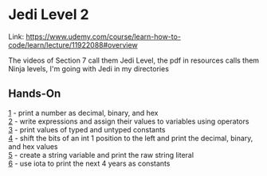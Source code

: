 # Jedi Level 2

Link: https://www.udemy.com/course/learn-how-to-code/learn/lecture/11922088#overview

The videos of Section 7 call them Jedi Level, the pdf in resources calls them Ninja levels, I'm going with Jedi in my directories

## Hands-On
[1](https://github.com/ryanclove/LearningGoProgramming/blob/master/Exercises/Jedi%20Level%202/Hands-On%201/main.go) - print a number as decimal, binary, and hex  
[2](https://github.com/ryanclove/LearningGoProgramming/blob/master/Exercises/Jedi%20Level%202/Hands-On%202/main.go) - write expressions and assign their values to variables using operators  
[3](https://github.com/ryanclove/LearningGoProgramming/blob/master/Exercises/Jedi%20Level%202/Hands-On%203/main.go) - print values of typed and untyped constants  
[4](https://github.com/ryanclove/LearningGoProgramming/blob/master/Exercises/Jedi%20Level%202/Hands-On%204/main.go) - shift the bits of an int 1 position to the left and print the decimal, binary, and hex values  
[5](https://github.com/ryanclove/LearningGoProgramming/blob/master/Exercises/Jedi%20Level%202/Hands-On%205/main.go) - create a string variable and print the raw string literal  
[6](https://github.com/ryanclove/LearningGoProgramming/blob/master/Exercises/Jedi%20Level%202/Hands-On%206/main.go) - use iota to print the next 4 years as constants  
